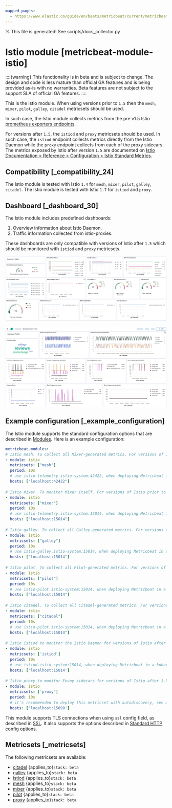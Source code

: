 ```yaml
---
mapped_pages:
  - https://www.elastic.co/guide/en/beats/metricbeat/current/metricbeat-module-istio.html
---
```


% This file is generated! See scripts/docs_collector.py

# Istio module [metricbeat-module-istio]

::::{warning}
This functionality is in beta and is subject to change. The design and code is less mature than official GA features and is being provided as-is with no warranties. Beta features are not subject to the support SLA of official GA features.
::::


This is the Istio module. When using versions prior to `1.5` then the `mesh`, `mixer`, `pilot`, `galley`, `citadel` metricsets should be used.

In such case, the Istio module collects metrics from the pre v1.5 Istio [prometheus exporters endpoints](https://istio.io/v1.4/docs/tasks/observability/metrics/querying-metrics/#about-the-prometheus-add-on).

For versions after `1.5`, the `istiod` and `proxy` metricsets should be used. In such case, the `istiod` endpoint collects metrics directly from the Istio Daemon while the `proxy` endpoint collects from each of the proxy sidecars. The metrics exposed by Istio after version `1.5` are documented on [Istio Documentation > Reference > Configuration > Istio Standard Metrics](https://istio.io/latest/docs/reference/config/metrics/).


## Compatibility [_compatibility_24]

The Istio module is tested with Istio `1.4` for `mesh`, `mixer`, `pilot`, `galley`, `citadel`. The Istio module is tested with Istio `1.7` for `istiod` and `proxy`.


## Dashboard [_dashboard_30]

The Istio module includes predefined dashboards:

1. Overview information about Istio Daemon.
2. Traffic information collected from istio-proxies.

These dashboards are only compatible with versions of Istio after `1.5` which should be monitored with `istiod` and `proxy` metricsets.

![metricbeat istio overview](images/metricbeat-istio-overview.png)

![metricbeat istio traffic](images/metricbeat-istio-traffic.png)


## Example configuration [_example_configuration]

The Istio module supports the standard configuration options that are described in [Modules](/reference/metricbeat/configuration-metricbeat.md). Here is an example configuration:

```yaml
metricbeat.modules:
# Istio mesh. To collect all Mixer-generated metrics. For versions of Istio prior to 1.5.
- module: istio
  metricsets: ["mesh"]
  period: 10s
  # use istio-telemetry.istio-system:42422, when deploying Metricbeat in a kubernetes cluster as Pod or Daemonset
  hosts: ["localhost:42422"]

# Istio mixer. To monitor Mixer itself. For versions of Istio prior to 1.5.
- module: istio
  metricsets: ["mixer"]
  period: 10s
  # use istio-telemetry.istio-system:15014, when deploying Metricbeat in a kubernetes cluster as Pod or Daemonset
  hosts: ["localhost:15014"]

# Istio galley. To collect all Galley-generated metrics. For versions of Istio prior to 1.5.
- module: istio
  metricsets: ["galley"]
  period: 10s
  # use istio-galley.istio-system:15014, when deploying Metricbeat in a kubernetes cluster as Pod or Daemonset
  hosts: ["localhost:15014"]

# Istio pilot. To collect all Pilot-generated metrics. For versions of Istio prior to 1.5.
- module: istio
  metricsets: ["pilot"]
  period: 10s
  # use istio-pilot.istio-system:15014, when deploying Metricbeat in a kubernetes cluster as Pod or Daemonset
  hosts: ["localhost:15014"]

# Istio citadel. To collect all Citadel-generated metrics. For versions of Istio prior to 1.5.
- module: istio
  metricsets: ["citadel"]
  period: 10s
  # use istio-pilot.istio-system:15014, when deploying Metricbeat in a kubernetes cluster as Pod or Daemonset
  hosts: ["localhost:15014"]

# Istio istiod to monitor the Istio Daemon for versions of Istio after 1.5.
- module: istio
  metricsets: ['istiod']
  period: 10s
  # use istiod.istio-system:15014, when deploying Metricbeat in a kubernetes cluster as Pod or Daemonset
  hosts: ['localhost:15014']

# Istio proxy to monitor Envoy sidecars for versions of Istio after 1.5.
- module: istio
  metricsets: ['proxy']
  period: 10s
  # it's recommended to deploy this metricset with autodiscovery, see metricset's docs for more info
  hosts: ['localhost:15090']
```

This module supports TLS connections when using `ssl` config field, as described in [SSL](/reference/metricbeat/configuration-ssl.md). It also supports the options described in [Standard HTTP config options](/reference/metricbeat/configuration-metricbeat.md#module-http-config-options).


## Metricsets [_metricsets]

The following metricsets are available:

* [citadel](/reference/metricbeat/metricbeat-metricset-istio-citadel.md)  {applies_to}`stack: beta`
* [galley](/reference/metricbeat/metricbeat-metricset-istio-galley.md)  {applies_to}`stack: beta`
* [istiod](/reference/metricbeat/metricbeat-metricset-istio-istiod.md)  {applies_to}`stack: beta`
* [mesh](/reference/metricbeat/metricbeat-metricset-istio-mesh.md)  {applies_to}`stack: beta`
* [mixer](/reference/metricbeat/metricbeat-metricset-istio-mixer.md)  {applies_to}`stack: beta`
* [pilot](/reference/metricbeat/metricbeat-metricset-istio-pilot.md)  {applies_to}`stack: beta`
* [proxy](/reference/metricbeat/metricbeat-metricset-istio-proxy.md)  {applies_to}`stack: beta`
